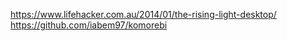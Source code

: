 https://www.lifehacker.com.au/2014/01/the-rising-light-desktop/
https://github.com/iabem97/komorebi
